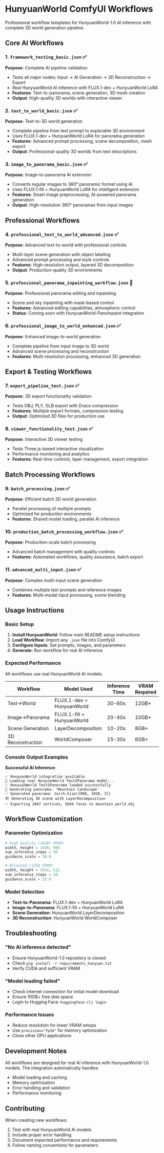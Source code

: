 # HunyuanWorld ComfyUI Workflows

Professional workflow templates for HunyuanWorld-1.0 AI inference with complete 3D world generation pipeline.

## Core AI Workflows

### 1. `framework_testing_basic.json` ✅
**Purpose**: Complete AI pipeline validation
- Tests all major nodes: Input → AI Generation → 3D Reconstruction → Export
- Real HunyuanWorld AI inference with FLUX.1-dev + HunyuanWorld LoRA
- **Features**: Text-to-panorama, scene generation, 3D mesh creation
- **Output**: High-quality 3D worlds with interactive viewer

### 2. `text_to_world_basic.json` ✅
**Purpose**: Text-to-3D world generation
- Complete pipeline from text prompt to explorable 3D environment
- Uses FLUX.1-dev + HunyuanWorld LoRA for panorama generation
- **Features**: Advanced prompt processing, scene decomposition, mesh export
- **Output**: Professional-quality 3D worlds from text descriptions

### 3. `image_to_panorama_basic.json` ✅
**Purpose**: Image-to-panorama AI extension
- Converts regular images to 360° panoramic format using AI
- Uses FLUX.1-fill + HunyuanWorld LoRA for intelligent extension
- **Features**: Smart image preprocessing, AI-powered panorama generation
- **Output**: High-resolution 360° panoramas from input images

## Professional Workflows

### 4. `professional_text_to_world_advanced.json` ✅
**Purpose**: Advanced text-to-world with professional controls
- Multi-layer scene generation with object labeling
- Advanced prompt processing and style controls
- **Features**: High-resolution output, layered 3D decomposition
- **Output**: Production-quality 3D environments

### 5. `professional_panorama_inpainting_workflow.json` 🔄
**Purpose**: Professional panorama editing and inpainting
- Scene and sky inpainting with mask-based control
- **Features**: Advanced editing capabilities, atmospheric control
- **Status**: Coming soon with HunyuanWorld-PanoInpaint integration

### 6. `professional_image_to_world_enhanced.json` ✅
**Purpose**: Enhanced image-to-world generation
- Complete pipeline from input image to 3D world
- Advanced scene processing and reconstruction
- **Features**: Multi-resolution processing, enhanced 3D generation

## Export & Testing Workflows

### 7. `export_pipeline_test.json` ✅
**Purpose**: 3D export functionality validation
- Tests OBJ, PLY, GLB export with Draco compression
- **Features**: Multiple export formats, compression testing
- **Output**: Optimized 3D files for production use

### 8. `viewer_functionality_test.json` ✅
**Purpose**: Interactive 3D viewer testing
- Tests Three.js-based interactive visualization
- Performance monitoring and analytics
- **Features**: Real-time controls, layer management, export integration

## Batch Processing Workflows

### 9. `batch_processing.json` ✅
**Purpose**: Efficient batch 3D world generation
- Parallel processing of multiple prompts
- Optimized for production environments
- **Features**: Shared model loading, parallel AI inference

### 10. `production_batch_processing_workflow.json` ✅
**Purpose**: Production-scale batch processing
- Advanced batch management with quality controls
- **Features**: Automated workflows, quality assurance, batch export

### 11. `advanced_multi_input.json` ✅
**Purpose**: Complex multi-input scene generation
- Combines multiple text prompts and reference images
- **Features**: Multi-modal input processing, scene blending

## Usage Instructions

### **Basic Setup**
1. **Install HunyuanWorld**: Follow main README setup instructions
2. **Load Workflow**: Import any `.json` file into ComfyUI
3. **Configure Inputs**: Set prompts, images, and parameters
4. **Generate**: Run workflow for real AI inference

### **Expected Performance**
All workflows use real HunyuanWorld AI models:

| Workflow | Model Used | Inference Time | VRAM Required |
|----------|------------|----------------|---------------|
| Text→World | FLUX.1-dev + HunyuanWorld | 30-60s | 12GB+ |
| Image→Panorama | FLUX.1-fill + HunyuanWorld | 20-40s | 10GB+ |
| Scene Generation | LayerDecomposition | 10-20s | 8GB+ |
| 3D Reconstruction | WorldComposer | 15-30s | 6GB+ |

### **Console Output Examples**

**Successful AI Inference**:
```
✅ HunyuanWorld integration available
🔄 Loading real HunyuanWorld Text2Panorama model...
✅ HunyuanWorld Text2Panorama loaded successfully
🎨 Generating panorama: 'Mountain landscape'
✅ Generated panorama: torch.Size([960, 1920, 3])
🏗️ Generating 3D scene with LayerDecomposition
✅ Exporting 2847 vertices, 5694 faces to mountain_world.obj
```

## Workflow Customization

### **Parameter Optimization**
```python
# High Quality (16GB+ VRAM)
width, height = 1920, 960
num_inference_steps = 50
guidance_scale = 30.0

# Balanced (12GB VRAM)
width, height = 1024, 512
num_inference_steps = 30
guidance_scale = 25.0
```

### **Model Selection**
- **Text-to-Panorama**: FLUX.1-dev + HunyuanWorld LoRA
- **Image-to-Panorama**: FLUX.1-fill + HunyuanWorld LoRA
- **Scene Generation**: HunyuanWorld LayerDecomposition
- **3D Reconstruction**: HunyuanWorld WorldComposer

## Troubleshooting

### **"No AI inference detected"**
- Ensure HunyuanWorld-1.0 repository is cloned
- Check `pip install -r requirements_hunyuan.txt`
- Verify CUDA and sufficient VRAM

### **"Model loading failed"**
- Check internet connection for initial model download
- Ensure 10GB+ free disk space
- Login to Hugging Face: `huggingface-cli login`

### **Performance Issues**
- Reduce resolution for lower VRAM setups
- Use `precision="fp16"` for memory optimization
- Close other GPU applications

## Development Notes

All workflows are designed for real AI inference with HunyuanWorld-1.0 models. The integration automatically handles:
- Model loading and caching
- Memory optimization
- Error handling and validation
- Performance monitoring

## Contributing

When creating new workflows:
1. Test with real HunyuanWorld AI models
2. Include proper error handling
3. Document expected performance and requirements
4. Follow naming conventions for parameters